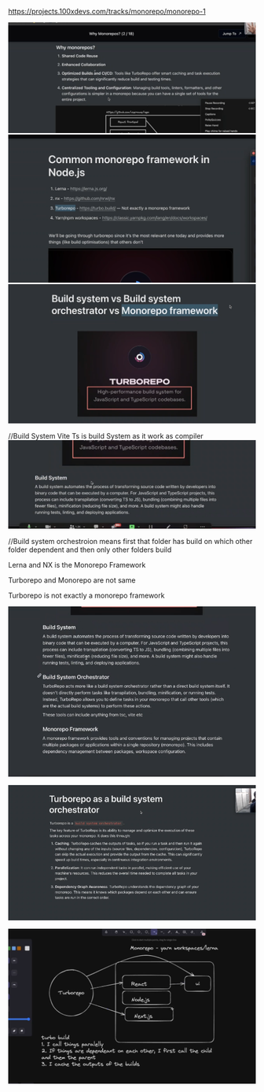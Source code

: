 https://projects.100xdevs.com/tracks/monorepo/monorepo-1

![alt text](image.png)
![alt text](image-1.png)
![alt text](image-2.png)

//Build System
Vite Ts is build System as it work as compiler
![alt text](image-3.png) 

//Build system orchestroion means first that folder has build on which other folder dependent and then only other folders build

Lerna and NX is the Monorepo Framework

Turborepo and Monorepo are not same

Turborepo is not exactly a monorepo framework


![alt text](image-4.png)

![alt text](image-5.png)

![alt text](image-6.png)
